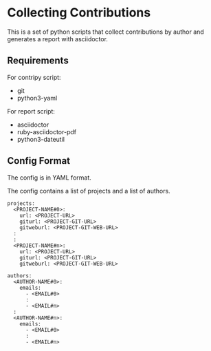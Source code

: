 # Collecting Contributions

This is a set of python scripts that collect contributions by author and
generates a report with asciidoctor.

## Requirements

For contripy script:

* git
* python3-yaml
  
For report script:

* asciidoctor
* ruby-asciidoctor-pdf
* python3-dateutil

## Config Format

The config is in YAML format.

The config contains a list of projects and a list of authors.

```
projects:
  <PROJECT-NAME#0>:
    url: <PROJECT-URL>
    giturl: <PROJECT-GIT-URL>
    gitweburl: <PROJECT-GIT-WEB-URL>
  :
  :
  <PROJECT-NAME#n>:
    url: <PROJECT-URL>
    giturl: <PROJECT-GIT-URL>
    gitweburl: <PROJECT-GIT-WEB-URL>

authors:
  <AUTHOR-NAME#0>:
    emails:
	  - <EMAIL#0>
	  :
	  - <EMAIL#n>
  :
  <AUTHOR-NAME#n>:
    emails:
	  - <EMAIL#0>
	  :
	  - <EMAIL#n>

```
